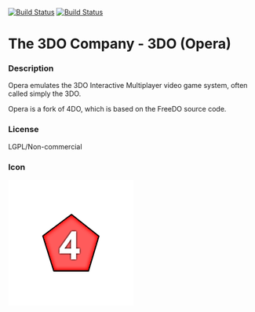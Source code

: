 [![Build Status](https://travis-ci.org/kodi-game/game.libretro.opera.svg?branch=master)](https://travis-ci.org/kodi-game/game.libretro.opera)
[![Build Status](https://ci.appveyor.com/api/projects/status/github/kodi-game/game.libretro.opera?svg=true)](https://ci.appveyor.com/project/kodi-game/game-libretro-opera)

# The 3DO Company - 3DO (Opera)

### Description
Opera emulates the 3DO Interactive Multiplayer video game system, often called simply the 3DO.

Opera is a fork of 4DO, which is based on the FreeDO source code.

### License
LGPL/Non-commercial

### Icon

![Icon](game.libretro.opera/resources/icon.png)


